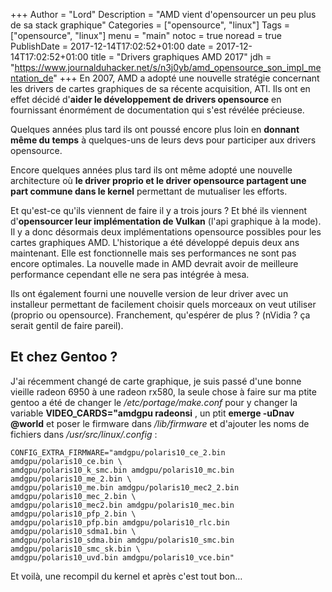 +++
Author = "Lord"
Description = "AMD vient d'opensourcer un peu plus de sa stack graphique"
Categories = ["opensource", "linux"]
Tags = ["opensource", "linux"]
menu = "main"
notoc = true
noread = true
PublishDate = 2017-12-14T17:02:52+01:00
date = 2017-12-14T17:02:52+01:00
title = "Drivers graphiques AMD 2017"
jdh = "https://www.journalduhacker.net/s/n3j0yb/amd_opensource_son_impl_mentation_de"
+++
En 2007, AMD a adopté une nouvelle stratégie concernant les drivers de cartes graphiques de sa récente acquisition, ATI. Ils ont en effet décidé d'**aider le développement de drivers opensource** en fournissant énormément de documentation qui s'est révélée précieuse. 

Quelques années plus tard ils ont poussé encore plus loin en **donnant même du temps** à quelques-uns de leurs devs pour participer aux drivers opensource.

Encore quelques années plus tard ils ont même adopté une nouvelle architecture où **le driver proprio et le driver opensource partagent une part commune dans le kernel** permettant de mutualiser les efforts.

Et qu'est-ce qu'ils viennent de faire il y a trois jours ? Et bhé ils viennent d'**opensourcer leur implémentation de Vulkan** (l'api graphique à la mode). Il y a donc désormais deux implémentations opensource possibles pour les cartes graphiques AMD. L'historique a été développé depuis deux ans maintenant. Elle est fonctionnelle mais ses performances ne sont pas encore optimales. La nouvelle made in AMD devrait avoir de meilleure performance cependant elle ne sera pas intégrée à mesa.

Ils ont également fourni une nouvelle version de leur driver avec un installeur permettant de facilement choisir quels morceaux on veut utiliser (proprio ou opensource). Franchement, qu'espérer de plus ? (nVidia ? ça serait gentil de faire pareil).

## Et chez Gentoo ?

J'ai récemment changé de carte graphique, je suis passé d'une bonne vieille radeon 6950 à une radeon rx580, la seule chose à faire sur ma ptite gentoo a été de changer le */etc/portage/make.conf* pour y changer la variable **VIDEO_CARDS="amdgpu radeonsi** , un ptit **emerge -uDnav @world** et poser le firmware dans */lib/firmware* et d'ajouter les noms de fichiers dans */usr/src/linux/.config* : 
```
CONFIG_EXTRA_FIRMWARE="amdgpu/polaris10_ce_2.bin amdgpu/polaris10_ce.bin \
amdgpu/polaris10_k_smc.bin amdgpu/polaris10_mc.bin amdgpu/polaris10_me_2.bin \
amdgpu/polaris10_me.bin amdgpu/polaris10_mec2_2.bin amdgpu/polaris10_mec_2.bin \
amdgpu/polaris10_mec2.bin amdgpu/polaris10_mec.bin amdgpu/polaris10_pfp_2.bin \
amdgpu/polaris10_pfp.bin amdgpu/polaris10_rlc.bin amdgpu/polaris10_sdma1.bin \
amdgpu/polaris10_sdma.bin amdgpu/polaris10_smc.bin amdgpu/polaris10_smc_sk.bin \ 
amdgpu/polaris10_uvd.bin amdgpu/polaris10_vce.bin"
```
Et voilà, une recompil du kernel et après c'est tout bon…
